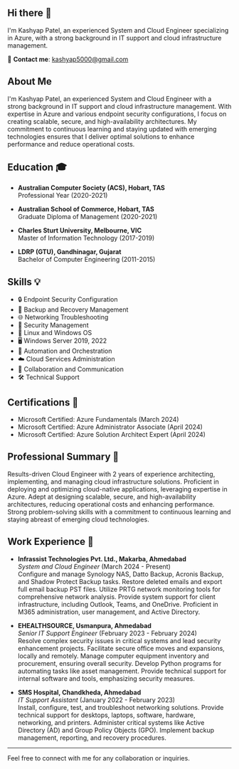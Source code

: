 ## Hi there 👋

I'm Kashyap Patel, an experienced System and Cloud Engineer specializing in Azure, with a strong background in IT support and cloud infrastructure management.

📧 **Contact me**: kashyap5000@gmail.com

## About Me

I'm Kashyap Patel, an experienced System and Cloud Engineer with a strong background in IT support and cloud infrastructure management. With expertise in Azure and various endpoint security configurations, I focus on creating scalable, secure, and high-availability architectures. My commitment to continuous learning and staying updated with emerging technologies ensures that I deliver optimal solutions to enhance performance and reduce operational costs.

## Education 🎓

- **Australian Computer Society (ACS), Hobart, TAS**  
  Professional Year (2020-2021)

- **Australian School of Commerce, Hobart, TAS**  
  Graduate Diploma of Management (2020-2021)

- **Charles Sturt University, Melbourne, VIC**  
  Master of Information Technology (2017-2019)

- **LDRP (GTU), Gandhinagar, Gujarat**  
  Bachelor of Computer Engineering (2011-2015)

## Skills 💡

- 🔒 Endpoint Security Configuration
- 💾 Backup and Recovery Management
- 🌐 Networking Troubleshooting
- 🔐 Security Management
- 🐧 Linux and Windows OS
- 🖥️ Windows Server 2019, 2022
- 🤖 Automation and Orchestration
- ☁️ Cloud Services Administration
- 🤝 Collaboration and Communication
- 🛠️ Technical Support

## Certifications 📜

- Microsoft Certified: Azure Fundamentals (March 2024)
- Microsoft Certified: Azure Administrator Associate (April 2024)
- Microsoft Certified: Azure Solution Architect Expert (April 2024)

## Professional Summary 📝

Results-driven Cloud Engineer with 2 years of experience architecting, implementing, and managing cloud infrastructure solutions. Proficient in deploying and optimizing cloud-native applications, leveraging expertise in Azure. Adept at designing scalable, secure, and high-availability architectures, reducing operational costs and enhancing performance. Strong problem-solving skills with a commitment to continuous learning and staying abreast of emerging cloud technologies.

## Work Experience 💼

- **Infrassist Technologies Pvt. Ltd., Makarba, Ahmedabad**  
  *System and Cloud Engineer* (March 2024 - Present)  
  Configure and manage Synology NAS, Datto Backup, Acronis Backup, and Shadow Protect Backup tasks. Restore deleted emails and export full email backup PST files. Utilize PRTG network monitoring tools for comprehensive network analysis. Provide system support for client infrastructure, including Outlook, Teams, and OneDrive. Proficient in M365 administration, user management, and Active Directory.

- **EHEALTHSOURCE, Usmanpura, Ahmedabad**  
  *Senior IT Support Engineer* (February 2023 - February 2024)  
  Resolve complex security issues in critical systems and lead security enhancement projects. Facilitate secure office moves and expansions, locally and remotely. Manage computer equipment inventory and procurement, ensuring overall security. Develop Python programs for automating tasks like asset management. Provide technical support for internal software and tools, emphasizing security measures.

- **SMS Hospital, Chandkheda, Ahmedabad**  
  *IT Support Assistant* (January 2022 - February 2023)  
  Install, configure, test, and troubleshoot networking solutions. Provide technical support for desktops, laptops, software, hardware, networking, and printers. Administer critical systems like Active Directory (AD) and Group Policy Objects (GPO). Implement backup management, reporting, and recovery procedures.

---

Feel free to connect with me for any collaboration or inquiries.
